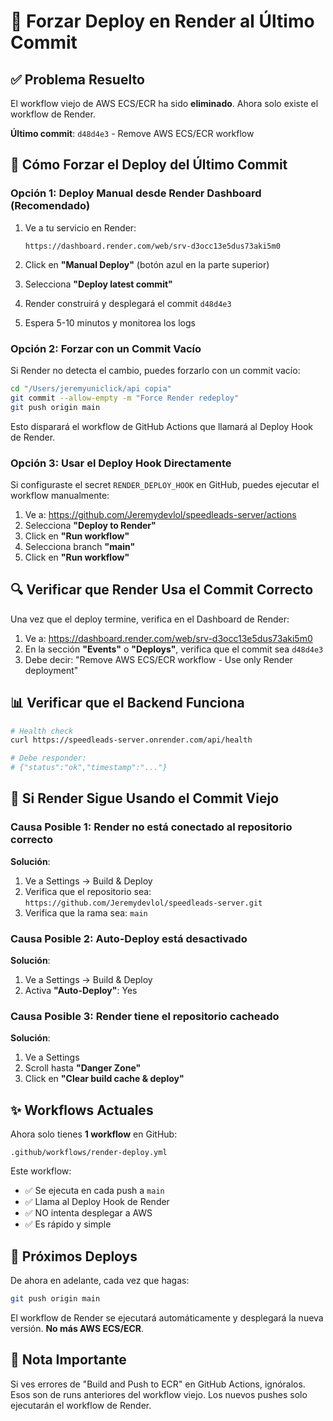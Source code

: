 # 🔄 Forzar Deploy en Render al Último Commit

## ✅ Problema Resuelto

El workflow viejo de AWS ECS/ECR ha sido **eliminado**. Ahora solo existe el workflow de Render.

**Último commit**: `d48d4e3` - Remove AWS ECS/ECR workflow

## 🚀 Cómo Forzar el Deploy del Último Commit

### Opción 1: Deploy Manual desde Render Dashboard (Recomendado)

1. Ve a tu servicio en Render:
   ```
   https://dashboard.render.com/web/srv-d3occ13e5dus73aki5m0
   ```

2. Click en **"Manual Deploy"** (botón azul en la parte superior)

3. Selecciona **"Deploy latest commit"**

4. Render construirá y desplegará el commit `d48d4e3`

5. Espera 5-10 minutos y monitorea los logs

### Opción 2: Forzar con un Commit Vacío

Si Render no detecta el cambio, puedes forzarlo con un commit vacío:

```bash
cd "/Users/jeremyuniclick/api copia"
git commit --allow-empty -m "Force Render redeploy"
git push origin main
```

Esto disparará el workflow de GitHub Actions que llamará al Deploy Hook de Render.

### Opción 3: Usar el Deploy Hook Directamente

Si configuraste el secret `RENDER_DEPLOY_HOOK` en GitHub, puedes ejecutar el workflow manualmente:

1. Ve a: https://github.com/Jeremydevlol/speedleads-server/actions
2. Selecciona **"Deploy to Render"**
3. Click en **"Run workflow"**
4. Selecciona branch **"main"**
5. Click en **"Run workflow"**

## 🔍 Verificar que Render Usa el Commit Correcto

Una vez que el deploy termine, verifica en el Dashboard de Render:

1. Ve a: https://dashboard.render.com/web/srv-d3occ13e5dus73aki5m0
2. En la sección **"Events"** o **"Deploys"**, verifica que el commit sea `d48d4e3`
3. Debe decir: "Remove AWS ECS/ECR workflow - Use only Render deployment"

## 📊 Verificar que el Backend Funciona

```bash
# Health check
curl https://speedleads-server.onrender.com/api/health

# Debe responder:
# {"status":"ok","timestamp":"..."}
```

## 🐛 Si Render Sigue Usando el Commit Viejo

### Causa Posible 1: Render no está conectado al repositorio correcto
**Solución**:
1. Ve a Settings → Build & Deploy
2. Verifica que el repositorio sea: `https://github.com/Jeremydevlol/speedleads-server.git`
3. Verifica que la rama sea: `main`

### Causa Posible 2: Auto-Deploy está desactivado
**Solución**:
1. Ve a Settings → Build & Deploy
2. Activa **"Auto-Deploy"**: Yes

### Causa Posible 3: Render tiene el repositorio cacheado
**Solución**:
1. Ve a Settings
2. Scroll hasta **"Danger Zone"**
3. Click en **"Clear build cache & deploy"**

## ✨ Workflows Actuales

Ahora solo tienes **1 workflow** en GitHub:

```
.github/workflows/render-deploy.yml
```

Este workflow:
- ✅ Se ejecuta en cada push a `main`
- ✅ Llama al Deploy Hook de Render
- ✅ NO intenta desplegar a AWS
- ✅ Es rápido y simple

## 🎉 Próximos Deploys

De ahora en adelante, cada vez que hagas:

```bash
git push origin main
```

El workflow de Render se ejecutará automáticamente y desplegará la nueva versión. **No más AWS ECS/ECR**.

## 📝 Nota Importante

Si ves errores de "Build and Push to ECR" en GitHub Actions, ignóralos. Esos son de runs anteriores del workflow viejo. Los nuevos pushes solo ejecutarán el workflow de Render.
